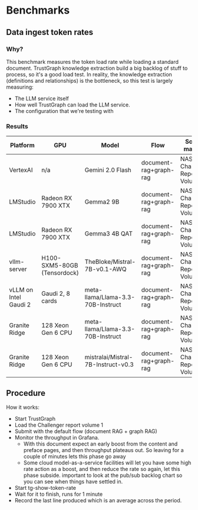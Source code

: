 
# Benchmarks

## Data ingest token rates

### Why?

This benchmark measures the token load rate while loading a standard
document.  TrustGraph knowledge extraction build a big backlog of stuff to
process, so it's a good load test.  In reality, the knowledge extraction
(definitions and relationships) is the bottleneck, so this test is largely
measuring:
- The LLM service itself
- How well TrustGraph can load the LLM service.
- The configuration that we're testing with

### Results

| Platform | GPU | Model | Flow | Source material | In tok/s | Out tok/s | Total tok/s |
| -------- | --- | ----- | ---- | --------------- | ---------- | ----------- | ---------- |
| VertexAI | n/a | Gemini 2.0 Flash | document-rag+graph-rag | NASA Challenger Report Volume 1 | 216.2 | 155.8 | 372.0 |
| LMStudio | Radeon RX 7900 XTX | Gemma2 9B | document-rag+graph-rag | NASA Challenger Report Volume 1 | 119.6 | 73.0 | 192.6 |
| LMStudio | Radeon RX 7900 XTX | Gemma3 4B QAT | document-rag+graph-rag | NASA Challenger Report Volume 1 | 116.2 | 133.9 | 250.1 |
| vllm-server | H100-SXM5-80GB (Tensordock) | TheBloke/Mistral-7B-v0.1-AWQ | document-rag+graph-rag | NASA Challenger Report Volume 1 | 304.3 | 1845.6 | 2150.0 |
| vLLM on Intel Gaudi 2 | Gaudi 2, 8 cards | meta-llama/Llama-3.3-70B-Instruct | document-rag+graph-rag | NASA Challenger Report Volume 1 | 1493.6 | 1545.8 | 3039.5 |
| Granite Ridge | 128 Xeon Gen 6 CPU | meta-llama/Llama-3.3-70B-Instruct | document-rag+graph-rag | NASA Challenger Report Volume 1 | 67.0 | 22.4 | 89.3 |
| Granite Ridge | 128 Xeon Gen 6 CPU | mistralai/Mistral-7B-Instruct-v0.3 | document-rag+graph-rag | NASA Challenger Report Volume 1 | 117.7 | 90.0 | 207.8 |

## Procedure

How it works:
- Start TrustGraph
- Load the Challenger report volume 1
- Submit with the default flow (document RAG + graph RAG)
- Monitor the throughput in Grafana.
  - With this document expect an early boost from the content and preface
    pages, and then throughput plateaus out.  So leaving for a couple of
    minutes lets this phase go away
  - Some cloud model-as-a-service facilities will let you have some
    high rate action as a boost, and then reduce the rate so again, let this
    phase subside.  important to look at the pub/sub backlog chart so you
    can see when things have settled in.
- Start tg-show-token-rate
- Wait for it to finish, runs for 1 minute
- Record the last line produced which is an average across the period.

